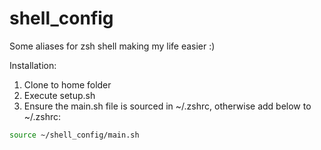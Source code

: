 # shell_config

Some aliases for zsh shell making my life easier :)

Installation:
1. Clone to home folder
2. Execute setup.sh
3. Ensure the main.sh file is sourced in ~/.zshrc, otherwise add below to ~/.zshrc:
```bash
source ~/shell_config/main.sh
```
